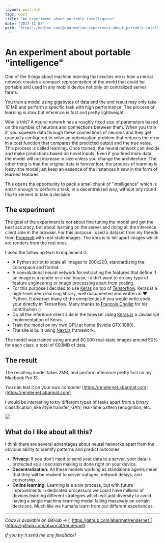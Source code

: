 ```yaml
---
layout: post.njk
tags: post
title: "An experiment about portable intelligence"
date: "2017-11-07"
path: "https://medium.com/@abarmat/an-experiment-about-portable-intelligence-e52cd89e9f1b"
---
```


# An experiment about portable "intelligence"

One of the things about machine learning that excites me is how a neural network creates a compact representation of the world that could be portable and used in any mobile device not only on centralized server farms.

You train a model using gigabytes of data and the end result may only take 10 MB and perform a specific task with high performance. The process of learning is slow but inference is fast and pretty lightweight.

Why is this? A neural network has a roughly fixed size of parameters based on the number of neurons and connections between them. When you train it, you squeeze data through these connections of neurons and they get gradually configured to solve an optimization problem that reduces the error in a cost function that compares the predicted output and the true value. This process is called learning. Once trained, the neural network can decide and make predictions based on novel inputs. Even if you feed more data, the model will not increase in size unless you change the architecture. The other thing is that the original data is forever lost, the process of learning is lossy, the model just keep an essence of the instances it saw in the form of learned features.

This opens the opportunity to pack a small chunk of "intelligence" which is smart enough to perform a task, in a decentralized way, without any round trip to servers to take a decision.

## The experiment

The goal of the experiment is not about fine tuning the model and get the best accuracy, but about learning on the server and doing all the inference client side in the browser. For this purpose I used a dataset from my friends from [Properati](https://popchest.com) with real-state images. The idea is to tell apart images which are renders from the real ones.

I used the following tech to implement it:

*   A Python script to scale all images to 200x200, standardizing the colorspace and format.
*   A convolutional neural network for extracting the features that define if an image is a render or a real house, I didn't want to do any type of feature engineering or image processing apart from scaling.
*   For this purpose I decided to use [Keras](https://keras.io/) on top of [Tensorflow](https://www.tensorflow.org/). Keras is a high-level deep learning library, well documented and written in ❤️ Python. It abstract many of the complexities if you would write code your directly in Tensorflow. Many thanks to [François Chollet](https://github.com/fchollet) for his contribution :)
*   Do all the inference client side in the browser using [Keras.js](https://github.com/transcranial/keras-js) a Javascript implementation of Keras.
*   Train the model on my own GPU at home (Nvidia GTX 1080).
*   The site is built using [Next.js](https://github.com/zeit/next.js/) framework.

The model was trained using around 60.000 real-state images around 50% for each class, a total of 600MB of data.

## The result

The resulting model takes 2MB, and perform inference pretty fast on my Macbook Pro 13.

You can test it on your own computer [https://rendernet.abarmat.com](https://rendernet.abarmat.com)

I would be interesting to try different types of tasks apart from a binary classification, like style transfer, GAN, real-time pattern recognition, etc.

![](https://cdn-images-1.medium.com/max/800/1*DJIjF4QGm0I-S30_D8adjA.png)

## What do I like about all this?

I think there are several advantages about neural networks apart from the obvious ability to identify patterns and predict outcomes.

*   **Privacy:** If you don't need to send your data to a server, your data is protected as all decision making is done right on your device.
*   **Decentralization:** All these models working as standalone agents mean that they will be resilient to server outages, network delays, and censorship.
*   **Online learning:** Learning is a slow process, but with future improvements in dedicated processors we could have millions of devices learning different strategies which will add diversity to avoid having a single machine-learning model failing massively on certain decisions. Much like we humans learn from our different experiences.

* * *

_Code is available on GitHub ->_ [_https://github.com/abarmat/rendernet_](https://github.com/abarmat/rendernet)

_If you try it send me any feedback!_